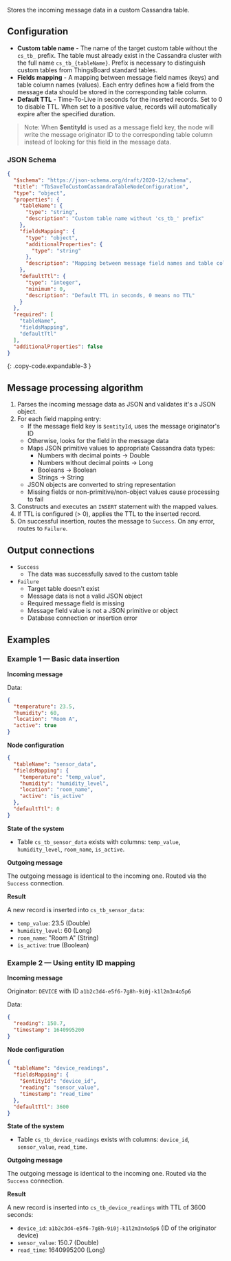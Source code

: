 Stores the incoming message data in a custom Cassandra table.

## Configuration

- **Custom table name** - The name of the target custom table without the `cs_tb_` prefix. The table must already exist in the Cassandra cluster with the full name
  `cs_tb_{tableName}`. Prefix is necessary to distinguish custom tables from ThingsBoard standard tables.
- **Fields mapping** - A mapping between message field names (keys) and table column names (values). Each entry defines how a field from the message data should be stored in the
  corresponding table column.
- **Default TTL** - Time-To-Live in seconds for the inserted records. Set to 0 to disable TTL. When set to a positive value, records will automatically expire after the specified
  duration.

> Note: When **$entityId** is used as a message field key, the node will write the message originator ID to the corresponding table column instead of looking for this field in the
> message data.

### JSON Schema

```json
{
  "$schema": "https://json-schema.org/draft/2020-12/schema",
  "title": "TbSaveToCustomCassandraTableNodeConfiguration",
  "type": "object",
  "properties": {
    "tableName": {
      "type": "string",
      "description": "Custom table name without 'cs_tb_' prefix"
    },
    "fieldsMapping": {
      "type": "object",
      "additionalProperties": {
        "type": "string"
      },
      "description": "Mapping between message field names and table column names"
    },
    "defaultTtl": {
      "type": "integer",
      "minimum": 0,
      "description": "Default TTL in seconds, 0 means no TTL"
    }
  },
  "required": [
    "tableName",
    "fieldsMapping",
    "defaultTtl"
  ],
  "additionalProperties": false
}
```
{: .copy-code.expandable-3 }

## Message processing algorithm

1. Parses the incoming message data as JSON and validates it's a JSON object.
2. For each field mapping entry:
    - If the message field key is `$entityId`, uses the message originator's ID
    - Otherwise, looks for the field in the message data
    - Maps JSON primitive values to appropriate Cassandra data types:
        - Numbers with decimal points → Double
        - Numbers without decimal points → Long
        - Booleans → Boolean
        - Strings → String
    - JSON objects are converted to string representation
    - Missing fields or non-primitive/non-object values cause processing to fail
3. Constructs and executes an `INSERT` statement with the mapped values.
4. If TTL is configured (> 0), applies the TTL to the inserted record.
5. On successful insertion, routes the message to `Success`. On any error, routes to `Failure`.

## Output connections

- `Success`
    - The data was successfully saved to the custom table
- `Failure`
    - Target table doesn't exist
    - Message data is not a valid JSON object
    - Required message field is missing
    - Message field value is not a JSON primitive or object
    - Database connection or insertion error

## Examples

### Example 1 — Basic data insertion

**Incoming message**

Data:

```json
{
  "temperature": 23.5,
  "humidity": 60,
  "location": "Room A",
  "active": true
}
```

**Node configuration**

```json
{
  "tableName": "sensor_data",
  "fieldsMapping": {
    "temperature": "temp_value",
    "humidity": "humidity_level",
    "location": "room_name",
    "active": "is_active"
  },
  "defaultTtl": 0
}
```

**State of the system**

- Table `cs_tb_sensor_data` exists with columns: `temp_value`, `humidity_level`, `room_name`, `is_active`.

**Outgoing message**

The outgoing message is identical to the incoming one. Routed via the `Success` connection.

**Result**

A new record is inserted into `cs_tb_sensor_data`:

- `temp_value`: 23.5 (Double)
- `humidity_level`: 60 (Long)
- `room_name`: "Room A" (String)
- `is_active`: true (Boolean)

### Example 2 — Using entity ID mapping

**Incoming message**

Originator: `DEVICE` with ID `a1b2c3d4-e5f6-7g8h-9i0j-k1l2m3n4o5p6`

Data:

```json
{
  "reading": 150.7,
  "timestamp": 1640995200
}
```

**Node configuration**

```json
{
  "tableName": "device_readings",
  "fieldsMapping": {
    "$entityId": "device_id",
    "reading": "sensor_value",
    "timestamp": "read_time"
  },
  "defaultTtl": 3600
}
```

**State of the system**

- Table `cs_tb_device_readings` exists with columns: `device_id`, `sensor_value`, `read_time`.

**Outgoing message**

The outgoing message is identical to the incoming one. Routed via the `Success` connection.

**Result**

A new record is inserted into `cs_tb_device_readings` with TTL of 3600 seconds:

- `device_id`: `a1b2c3d4-e5f6-7g8h-9i0j-k1l2m3n4o5p6` (ID of the originator device)
- `sensor_value`: 150.7 (Double)
- `read_time`: 1640995200 (Long)
